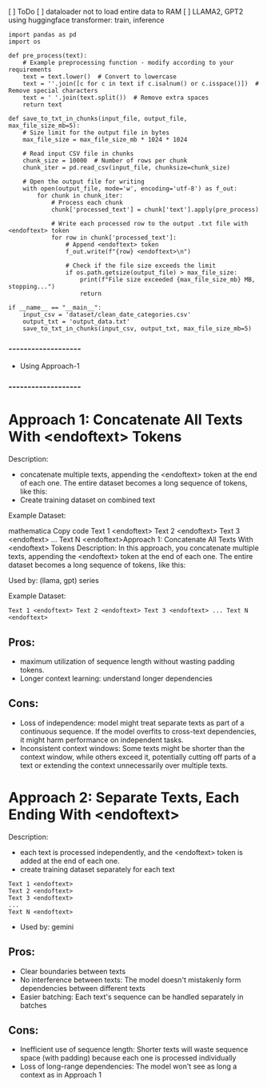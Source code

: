 
[ ] ToDo
[ ] dataloader not to load entire data to RAM
[ ] LLAMA2, GPT2 using huggingface transformer: train, inference

```
import pandas as pd
import os

def pre_process(text):
    # Example preprocessing function - modify according to your requirements
    text = text.lower()  # Convert to lowercase
    text = ''.join([c for c in text if c.isalnum() or c.isspace()])  # Remove special characters
    text = ' '.join(text.split())  # Remove extra spaces
    return text

def save_to_txt_in_chunks(input_file, output_file, max_file_size_mb=5):
    # Size limit for the output file in bytes
    max_file_size = max_file_size_mb * 1024 * 1024

    # Read input CSV file in chunks
    chunk_size = 10000  # Number of rows per chunk
    chunk_iter = pd.read_csv(input_file, chunksize=chunk_size)

    # Open the output file for writing
    with open(output_file, mode='w', encoding='utf-8') as f_out:
        for chunk in chunk_iter:
            # Process each chunk
            chunk['processed_text'] = chunk['text'].apply(pre_process)

            # Write each processed row to the output .txt file with <endoftext> token
            for row in chunk['processed_text']:
                # Append <endoftext> token
                f_out.write(f"{row} <endoftext>\n")

                # Check if the file size exceeds the limit
                if os.path.getsize(output_file) > max_file_size:
                    print(f"File size exceeded {max_file_size_mb} MB, stopping...")
                    return

if __name__ == "__main__":
    input_csv = 'dataset/clean_date_categories.csv'
    output_txt = 'output_data.txt'
    save_to_txt_in_chunks(input_csv, output_txt, max_file_size_mb=5)

```

### -------------------
* Using Approach-1
### -------------------

# Approach 1: Concatenate All Texts With \<endoftext\> Tokens
Description: 
* concatenate multiple texts, appending the \<endoftext\> token at the end of each one. The entire dataset becomes a long sequence of tokens, like this:
* Create training dataset on combined text

Example Dataset:

mathematica
Copy code
Text 1 \<endoftext\> Text 2 \<endoftext\> Text 3 \<endoftext\> ... Text N \<endoftext\>Approach 1: Concatenate All Texts With \<endoftext\> Tokens
Description: In this approach, you concatenate multiple texts, appending the \<endoftext\> token at the end of each one. The entire dataset becomes a long sequence of tokens, like this:

Used by: (llama, gpt) series

Example Dataset:
```
Text 1 <endoftext> Text 2 <endoftext> Text 3 <endoftext> ... Text N <endoftext>
```

## Pros:
* maximum utilization of sequence length without wasting padding tokens.
* Longer context learning: understand longer dependencies

## Cons:

* Loss of independence: model might treat separate texts as part of a continuous sequence. If the model overfits to cross-text dependencies, it might harm performance on independent tasks.
* Inconsistent context windows: Some texts might be shorter than the context window, while others exceed it, potentially cutting off parts of a text or extending the context unnecessarily over multiple texts.




# Approach 2: Separate Texts, Each Ending With \<endoftext\>
Description: 
* each text is processed independently, and the \<endoftext\> token is added at the end of each one.
* create training dataset separately for each text

```
Text 1 <endoftext>
Text 2 <endoftext>
Text 3 <endoftext>
...
Text N <endoftext>
```

* Used by: gemini

## Pros:

* Clear boundaries between texts
* No interference between texts: The model doesn't mistakenly form dependencies between different texts
* Easier batching: Each text's sequence can be handled separately in batches

## Cons:
* Inefficient use of sequence length: Shorter texts will waste sequence space (with padding) because each one is processed individually
* Loss of long-range dependencies: The model won't see as long a context as in Approach 1